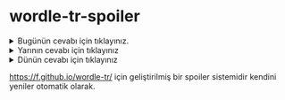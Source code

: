 # wordle-tr-spoiler

<details>
  <summary>Bugünün cevabı için tıklayınız.</summary>
  <br>
    <b> elips </b>
</details>

<details>
  <summary>Yarının cevabı için tıklayınız</summary>
  <br>
   <b> radyo </b>
</details>

<details>
  <summary>Dünün cevabı için tıklayınız </summary>
  <br>
  <b> erkan </b>
</details>

https://f.github.io/wordle-tr/ için geliştirilmiş bir spoiler sistemidir kendini yeniler otomatik olarak.

